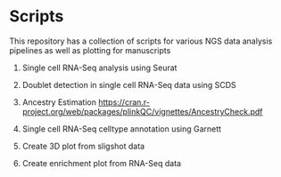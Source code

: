 # Scripts

This repository has a collection of scripts for various NGS data analysis pipelines as well as plotting for manuscripts

1. Single cell RNA-Seq analysis using Seurat

2. Doublet detection in single cell RNA-Seq data using SCDS

3. Ancestry Estimation
https://cran.r-project.org/web/packages/plinkQC/vignettes/AncestryCheck.pdf

4. Single cell RNA-Seq celltype annotation using Garnett

5. Create 3D plot from sligshot data

6. Create enrichment plot from RNA-Seq data
